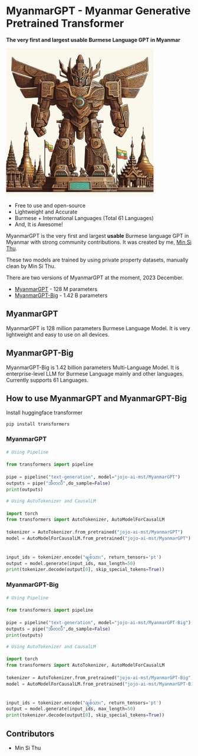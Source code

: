 # MyanmarGPT - Myanmar Generative Pretrained Transformer
 **The very first and largest usable Burmese Language GPT in Myanmar**

<img src="./assets/MyanmarGPT Big.jpeg" width=400 height=400>

- Free to use and open-source
- Lightweight and Accurate
- Burmese + International Languages (Total 61 Languages)
- And, It is Awesome!

MyanmarGPT is the very first and largest **usable** Burmese language GPT in Myanmar with strong community contributions. It was created by me, [Min Si Thu](https://www.linkedin.com/in/min-si-thu/).

These two models are trained by using private property datasets, manually clean by Min Si Thu.

There are two versions of MyanmarGPT at the moment, 2023 December.
- [MyanmarGPT](https://huggingface.co/jojo-ai-mst/MyanmarGPT) - 128 M parameters
- [MyanmarGPT-Big](https://huggingface.co/jojo-ai-mst/MyanmarGPT-Big) - 1.42 B parameters

## MyanmarGPT

MyanmarGPT is 128 million parameters Burmese Language Model.
It is very lightweight and easy to use on all devices. 

## MyanmarGPT-Big

MyanmarGPT-Big is 1.42 billion parameters Multi-Language Model.
It is enterprise-level LLM for Burmese Language mainly and other languages.
Currently supports 61 Languages.

## How to use MyanmarGPT and MyanmarGPT-Big

Install huggingface transformer
```shell
pip install transformers
```

### MyanmarGPT

```python
# Using Pipeline

from transformers import pipeline

pipe = pipeline("text-generation", model="jojo-ai-mst/MyanmarGPT")
outputs = pipe("အီတလီ",do_sample=False)
print(outputs)

```

```python
# Using AutoTokenizer and CausalLM

import torch
from transformers import AutoTokenizer, AutoModelForCausalLM

tokenizer = AutoTokenizer.from_pretrained("jojo-ai-mst/MyanmarGPT")
model = AutoModelForCausalLM.from_pretrained("jojo-ai-mst/MyanmarGPT")


input_ids = tokenizer.encode("ချစ်သား", return_tensors='pt')
output = model.generate(input_ids, max_length=50)
print(tokenizer.decode(output[0], skip_special_tokens=True))
```


### MyanmarGPT-Big

```python
# Using Pipeline

from transformers import pipeline

pipe = pipeline("text-generation", model="jojo-ai-mst/MyanmarGPT-Big")
outputs = pipe("အီတလီ",do_sample=False)
print(outputs)

```

```python
# Using AutoTokenizer and CausalLM

import torch
from transformers import AutoTokenizer, AutoModelForCausalLM

tokenizer = AutoTokenizer.from_pretrained("jojo-ai-mst/MyanmarGPT-Big")
model = AutoModelForCausalLM.from_pretrained("jojo-ai-mst/MyanmarGPT-Big")


input_ids = tokenizer.encode("ချစ်သား", return_tensors='pt')
output = model.generate(input_ids, max_length=50)
print(tokenizer.decode(output[0], skip_special_tokens=True))
```

## Contributors

- Min Si Thu
